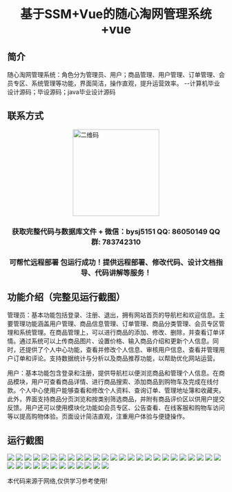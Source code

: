 <p><h1 align="center">基于SSM+Vue的随心淘网管理系统+vue</h1></p>

## 简介
随心淘网管理系统：角色分为管理员、用户；商品管理、用户管理、订单管理、会员专区、系统管理等功能，界面简洁，操作直观，提升运营效率。    --计算机毕业设计源码；毕设源码；java毕业设计源码


## 联系方式
<img src="https://bs-1329754181.cos.ap-shanghai.myqcloud.com/wx.jpg" alt="二维码" style="display: block; margin: 0 auto;" width="200px">
<p><h3 align="center">获取完整代码与数据库文件 + 微信：bysj5151 QQ: 86050149 QQ群: 783742310</h3></p>
<p><h3 align="center">可帮忙远程部署 包运行成功！提供远程部署、修改代码、设计文档指导、代码讲解等服务！</h3></p>

## 功能介绍（完整见运行截图）
管理员：基本功能包括登录、注册、退出，拥有网站首页的导航栏和欢迎信息。主要管理功能涵盖用户管理、商品信息管理、订单管理、商品分类管理、会员专区管理和系统管理。在商品管理上，可以进行商品的添加、修改、删除，并查看订单详情。通过系统可以上传商品图片、设置价格、输入商品介绍和更新个人信息。同时，还提供了个人中心功能，查看并修改个人信息、审核用户信息、查看并管理用户订单和评论。支持数据统计与分析以及商品推荐功能，以帮助优化网站运营。

用户：基本功能包含登录和注册，提供导航栏以便浏览商品和管理个人信息。在商品模块，用户可查看商品详情、进行商品搜索、添加商品到购物车及完成在线付款。个人中心使用户能够查看和修改个人资料、查询订单、管理地址簿和收藏夹。此外，界面支持商品分页浏览和按类别筛选商品，并附有商品评价区以供用户提交反馈。用户还可以使用模块化功能如会员专区、公告查看、在线客服和购物车访问等以提高购物体验。页面设计简洁直观，注重用户体验与便捷操作。


## 运行截图
![](https://bs-1329754181.cos.ap-shanghai.myqcloud.com/ssm/SuiXinTaoNetManagementSystem/img/001.jpg)
![](https://bs-1329754181.cos.ap-shanghai.myqcloud.com/ssm/SuiXinTaoNetManagementSystem/img/002.jpg)
![](https://bs-1329754181.cos.ap-shanghai.myqcloud.com/ssm/SuiXinTaoNetManagementSystem/img/003.jpg)
![](https://bs-1329754181.cos.ap-shanghai.myqcloud.com/ssm/SuiXinTaoNetManagementSystem/img/004.jpg)
![](https://bs-1329754181.cos.ap-shanghai.myqcloud.com/ssm/SuiXinTaoNetManagementSystem/img/005.jpg)
![](https://bs-1329754181.cos.ap-shanghai.myqcloud.com/ssm/SuiXinTaoNetManagementSystem/img/006.jpg)
![](https://bs-1329754181.cos.ap-shanghai.myqcloud.com/ssm/SuiXinTaoNetManagementSystem/img/007.jpg)
![](https://bs-1329754181.cos.ap-shanghai.myqcloud.com/ssm/SuiXinTaoNetManagementSystem/img/008.jpg)
![](https://bs-1329754181.cos.ap-shanghai.myqcloud.com/ssm/SuiXinTaoNetManagementSystem/img/009.jpg)
![](https://bs-1329754181.cos.ap-shanghai.myqcloud.com/ssm/SuiXinTaoNetManagementSystem/img/010.jpg)
![](https://bs-1329754181.cos.ap-shanghai.myqcloud.com/ssm/SuiXinTaoNetManagementSystem/img/011.jpg)
![](https://bs-1329754181.cos.ap-shanghai.myqcloud.com/ssm/SuiXinTaoNetManagementSystem/img/012.jpg)
![](https://bs-1329754181.cos.ap-shanghai.myqcloud.com/ssm/SuiXinTaoNetManagementSystem/img/013.jpg)
![](https://bs-1329754181.cos.ap-shanghai.myqcloud.com/ssm/SuiXinTaoNetManagementSystem/img/014.jpg)
![](https://bs-1329754181.cos.ap-shanghai.myqcloud.com/ssm/SuiXinTaoNetManagementSystem/img/015.jpg)
![](https://bs-1329754181.cos.ap-shanghai.myqcloud.com/ssm/SuiXinTaoNetManagementSystem/img/016.jpg)
![](https://bs-1329754181.cos.ap-shanghai.myqcloud.com/ssm/SuiXinTaoNetManagementSystem/img/017.jpg)
![](https://bs-1329754181.cos.ap-shanghai.myqcloud.com/ssm/SuiXinTaoNetManagementSystem/img/018.jpg)
![](https://bs-1329754181.cos.ap-shanghai.myqcloud.com/ssm/SuiXinTaoNetManagementSystem/img/019.jpg)
![](https://bs-1329754181.cos.ap-shanghai.myqcloud.com/ssm/SuiXinTaoNetManagementSystem/img/020.jpg)
![](https://bs-1329754181.cos.ap-shanghai.myqcloud.com/ssm/SuiXinTaoNetManagementSystem/img/021.jpg)
![](https://bs-1329754181.cos.ap-shanghai.myqcloud.com/ssm/SuiXinTaoNetManagementSystem/img/022.jpg)
![](https://bs-1329754181.cos.ap-shanghai.myqcloud.com/ssm/SuiXinTaoNetManagementSystem/img/023.jpg)
![](https://bs-1329754181.cos.ap-shanghai.myqcloud.com/ssm/SuiXinTaoNetManagementSystem/img/024.jpg)
![](https://bs-1329754181.cos.ap-shanghai.myqcloud.com/ssm/SuiXinTaoNetManagementSystem/img/025.jpg)
![](https://bs-1329754181.cos.ap-shanghai.myqcloud.com/ssm/SuiXinTaoNetManagementSystem/img/026.jpg)
![](https://bs-1329754181.cos.ap-shanghai.myqcloud.com/ssm/SuiXinTaoNetManagementSystem/img/027.jpg)
![](https://bs-1329754181.cos.ap-shanghai.myqcloud.com/ssm/SuiXinTaoNetManagementSystem/img/028.jpg)
![](https://bs-1329754181.cos.ap-shanghai.myqcloud.com/ssm/SuiXinTaoNetManagementSystem/img/029.jpg)
![](https://bs-1329754181.cos.ap-shanghai.myqcloud.com/ssm/SuiXinTaoNetManagementSystem/img/030.jpg)
![](https://bs-1329754181.cos.ap-shanghai.myqcloud.com/ssm/SuiXinTaoNetManagementSystem/img/031.jpg)
![](https://bs-1329754181.cos.ap-shanghai.myqcloud.com/ssm/SuiXinTaoNetManagementSystem/img/032.jpg)
![](https://bs-1329754181.cos.ap-shanghai.myqcloud.com/ssm/SuiXinTaoNetManagementSystem/img/033.jpg)
![](https://bs-1329754181.cos.ap-shanghai.myqcloud.com/ssm/SuiXinTaoNetManagementSystem/img/034.jpg)
![](https://bs-1329754181.cos.ap-shanghai.myqcloud.com/ssm/SuiXinTaoNetManagementSystem/img/035.jpg)
![](https://bs-1329754181.cos.ap-shanghai.myqcloud.com/ssm/SuiXinTaoNetManagementSystem/img/036.jpg)
![](https://bs-1329754181.cos.ap-shanghai.myqcloud.com/ssm/SuiXinTaoNetManagementSystem/img/037.jpg)

<p>本代码来源于网络,仅供学习参考使用!</p>
